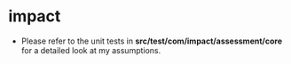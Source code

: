 # impact

 * Please refer to the unit tests in <b>src/test/com/impact/assessment/core</b>  for a detailed look at my assumptions.
